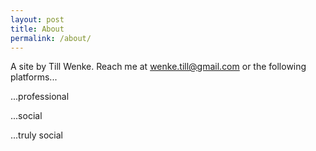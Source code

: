 ```yaml
---
layout: post
title: About
permalink: /about/
---
```


A site by Till Wenke. Reach me at wenke.till@gmail.com or the following platforms...

...professional 


...social


...truly social
